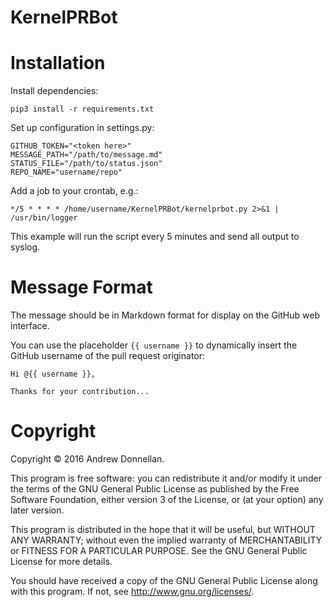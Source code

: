 # KernelPRBot

# Installation

Install dependencies:

    pip3 install -r requirements.txt

Set up configuration in settings.py:

	GITHUB_TOKEN="<token here>"
	MESSAGE_PATH="/path/to/message.md"
	STATUS_FILE="/path/to/status.json"
	REPO_NAME="username/repo"

Add a job to your crontab, e.g.:

	*/5 * * * * /home/username/KernelPRBot/kernelprbot.py 2>&1 | /usr/bin/logger

This example will run the script every 5 minutes and send all output
to syslog.

# Message Format

The message should be in Markdown format for display on the GitHub web
interface.

You can use the placeholder `{{ username }}` to dynamically insert the
GitHub username of the pull request originator:

	Hi @{{ username }},
	
	Thanks for your contribution...

# Copyright

Copyright &copy; 2016 Andrew Donnellan.

This program is free software: you can redistribute it and/or modify
it under the terms of the GNU General Public License as published by
the Free Software Foundation, either version 3 of the License, or (at
your option) any later version.

This program is distributed in the hope that it will be useful, but
WITHOUT ANY WARRANTY; without even the implied warranty of
MERCHANTABILITY or FITNESS FOR A PARTICULAR PURPOSE.  See the GNU
General Public License for more details.

You should have received a copy of the GNU General Public License
along with this program.  If not, see <http://www.gnu.org/licenses/>.
